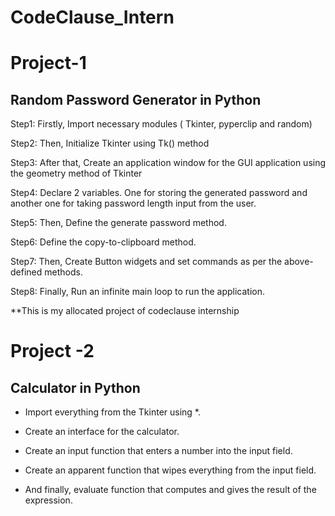# CodeClause_Intern
# Project-1

Random Password Generator in Python
----------------------------------------

Step1: Firstly, Import necessary modules ( Tkinter, pyperclip and random)

Step2: Then, Initialize Tkinter using Tk() method

Step3: After that, Create an application window for the GUI application using the geometry method of Tkinter

Step4: Declare 2 variables. One for storing the generated password and another one for taking password length input from the user.

Step5: Then, Define the generate password method.

Step6: Define the copy-to-clipboard method.

Step7: Then, Create Button widgets and set commands as per the above-defined methods.

Step8: Finally, Run an infinite main loop to run the application.

**This is my allocated project of codeclause internship 




# Project -2 

Calculator in Python
-----------------------
* Import everything from the Tkinter using *.

* Create an interface for the calculator.

* Create an input function that enters a number into the input field.

* Create an apparent function that wipes everything from the input field.

* And finally, evaluate function that computes and gives the result of the expression.
